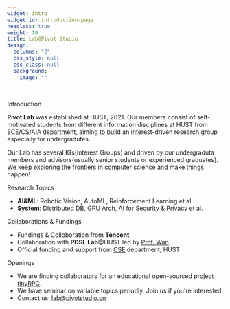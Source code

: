 ```yaml
---
widget: intro
widget_id: introduction-page
headless: true
weight: 10
title: Lab@Pivot Studio
design:
  columns: "2"
  css_style: null
  css_class: null
  background:
    image: ""
---
```

<div class="row">
    <div class="col-12 col-lg-12">
        <br>
        <div class="section-subheading">Introduction</div>
        <p><strong>Pivot Lab</strong> was established at HUST, 2021. Our members consist of self-motivated students from different
        information disciplines at HUST from ECE/CS/AIA department, aiming to build an interest-driven research group
        especially for undergradutes.</p><p>Our Lab has several IGs(Interest Groups) and driven by our undergraduta members and advisors(usually
        senior students or experienced graduates). We keep exploring the frontiers in computer science and make
        things happen!</p>
    </div>
</div>
<div class="row">
    <div class="col-12 col-lg-4">
        <div class="section-subheading">Research Topics</div>
        <ul class="ul-interests mb-0">
            <li><strong>AI&ML</strong>: Robotic Vision, AutoML, Reinforcement Learning et al.</li>
            <li><strong>System</strong>: Distributed DB, GPU Arch, AI for Security & Privacy et al.</li>
        </ul>
    </div>
    <div class="col-12 col-lg-4">
        <div class="section-subheading">Collaborations & Fundings</div>
        <ul class="ul-interests mb-0">
            <li>Fundings & Colloboration from <strong>Tencent</strong></li>
            <li>Collaboration with <strong>PDSL Lab</strong>@HUST led by <a href="http://faculty.hust.edu.cn/wanjiguang/zh_CN/zhym/1618843/list/index.htm">Prof. Wan</a></li>
            <li>Official funding and support from <a  href="http://cs.hust.edu.cn">CSE</a> department, HUST</li>
        </ul>
    </div>
    <div class="col-12 col-lg-4">
        <div class="section-subheading">Openings</div>
        <ul class="ul-interests mb-0">
            <li>We are finding collaborators for an educational open-sourced project <a href="https://github.com/Arktische/tinyRPC">tinyRPC</a>.</li>
            <li>We have seminar on variable topics periodly. Join us if you're interested.</li>
            <li>Contact us: <a href="mailto:lab@pivotstudio.cn">lab@pivotstudio.cn</a></li>
        </ul>
    </div>
</div>